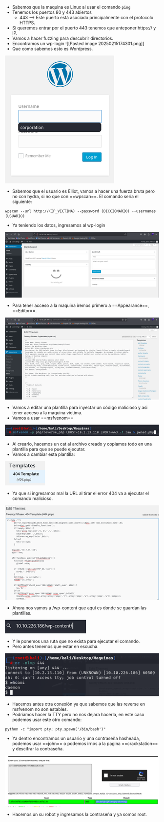 
- Sabemos que la maquina es Linux al usar el comando `ping`
- Tenemos los puertos 80 y 443 abiertos
	- 443 --> Este puerto está asociado principalmente con el protocolo HTTPS.
 - Si queremos entrar por el puerto 443 tenemos que anteponer https:// y lP.
 - Vamos a hacer fuzzing para descubrir directorios.
 - Encontramos un wp-login
![[Pasted image 20250215174301.png]]
- Que como sabemos esto es Wordpress.

![](../Imagenes/Pasted%20image%2020250215174338.png)

- Sabemos que el usuario es Elliot, vamos a hacer una fuerza bruta pero no con hydra, si no que con ==wpscan==. El comando seria el siguiente:
```
wpscan --url http://(IP_VICTIMA) --password (DICCIONARIO) --usernames (USUARIO)
```
- Ya teniendo los datos, ingresamos al wp-login

![](../Imagenes/Pasted%20image%2020250215174919.png)

- Para tener acceso a la maquina iremos primero a ==Appearance==, ==Editor==.

![](../Imagenes/Pasted%20image%2020250215175143.png)

- Vamos a editar una plantilla para inyectar un código malicioso y asi tener acceso a la maquina victima.
- Vamos  a usar ==msfvenom==

![](../Imagenes/Pasted%20image%2020250215175312.png)

- Al crearlo, hacemos un cat al archivo creado y copiamos todo en una plantilla para que se puede ejecutar.
- Vamos a cambiar esta plantilla:

![](../Imagenes/Pasted%20image%2020250215175456.png)

- Ya que si ingresamos mal la URL al tirar el error 404 va a ejecutar el comando malicioso.


![](../Imagenes/Pasted%20image%2020250215175535.png)

- Ahora nos vamos a /wp-content que aquí es donde se guardan las plantillas.

![](../Imagenes/Pasted%20image%2020250215175659.png)

- Y le ponemos una ruta que no exista para ejecutar el comando.
- Pero antes tenemos que estar en escucha.

![](../Imagenes/Pasted%20image%2020250215175902.png)

- Hacemos antes otra conexión ya que sabemos que las reverse en msfvenom no son estables.
- Podriamos hacer la TTY pero no nos dejara hacerla, en este caso podemos usar este otro comando:
```
python -c "import pty; pty.spawn('/bin/bash')"
```
- Ya dentro encontramos un usuario y una contraseña hasheada, podemos usar ==john== o podemos irnos a la pagina ==crackstation== y descifrar la contraseña.

![](../Imagenes/Pasted%20image%2020250215180639.png)

- Hacemos un su robot y ingresamos la contraseña y ya somos root.